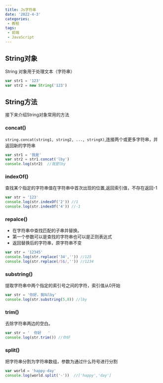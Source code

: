 ```yaml
---
title: Js字符串
date: '2022-4-3'
categories:
 - 教程
tags:
 - 前端
 - JavaScript
---
```


## String对象
String 对象用于处理文本（字符串）
```js
var str1 = '123'
var str2 = new String('123')
```

## String方法
接下来介绍String对象常用的方法
### concat()
`string.concat(string1, string2, ..., stringX)`,连接两个或更多字符串，并返回新的字符串
```js
var str1 = '我是'
var str2 = str1.concat('lby')
console.log(str2)  //我是lby
```

### indexOf()
查找某个指定的字符串值在字符串中首次出现的位置,返回索引值，不存在返回-1
```js
var str = '123'
console.log(str.indexOf('2')) //1
console.log(str.indexOf('4')) //-1
```

### repalce()

- 在字符串中查找匹配的子串并替换。
- 第一个参数可以是查找的字符串也可以是正则表达式
- 返回替换后的字符串，原字符串不变
```js
var str = '12345'
console.log(str.replace('34','')) //125
console.log(str.replace(/5$/,'')) //1234
```

### substring()
提取字符串中两个指定的索引号之间的字符，索引值从0开始
```js
var str = '你好，我叫lby'
console.log(str.substring(5,8)) //lby
```

### trim()
去除字符串两边的空白。
```js
var str = '  你好   '
console.log(str.trim()) //你好
```

### split()
把字符串分割为字符串数组，参数为通过什么符号进行分割
```js
var world = 'happy-day'
console.log(world.split('-'))  //['happy','day']
```